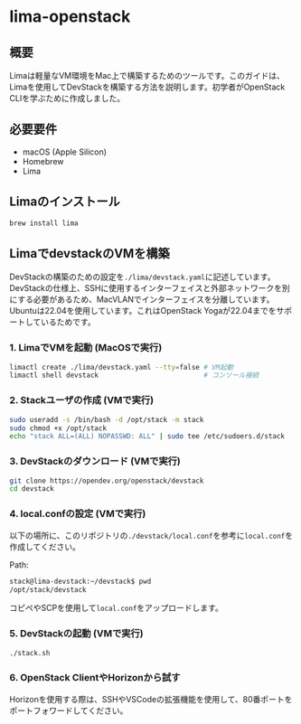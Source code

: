 # lima-openstack

## 概要

Limaは軽量なVM環境をMac上で構築するためのツールです。このガイドは、Limaを使用してDevStackを構築する方法を説明します。初学者がOpenStack CLIを学ぶために作成しました。

## 必要要件
- macOS (Apple Silicon)
- Homebrew
- Lima

## Limaのインストール
```bash
brew install lima
```

## LimaでdevstackのVMを構築

DevStackの構築のための設定を`./lima/devstack.yaml`に記述しています。DevStackの仕様上、SSHに使用するインターフェイスと外部ネットワークを別にする必要があるため、MacVLANでインターフェイスを分離しています。Ubuntuは22.04を使用しています。これはOpenStack Yogaが22.04までをサポートしているためです。

### 1. LimaでVMを起動 (MacOSで実行)
```bash
limactl create ./lima/devstack.yaml --tty=false # VM起動
limactl shell devstack                          # コンソール接続
```

### 2. Stackユーザの作成 (VMで実行)
```bash
sudo useradd -s /bin/bash -d /opt/stack -m stack
sudo chmod +x /opt/stack
echo "stack ALL=(ALL) NOPASSWD: ALL" | sudo tee /etc/sudoers.d/stack
```

### 3. DevStackのダウンロード (VMで実行)
```bash
git clone https://opendev.org/openstack/devstack
cd devstack
```

### 4. local.confの設定 (VMで実行)

以下の場所に、このリポジトリの`./devstack/local.conf`を参考に`local.conf`を作成してください。

Path:
```bash
stack@lima-devstack:~/devstack$ pwd
/opt/stack/devstack
```

コピペやSCPを使用して`local.conf`をアップロードします。

### 5. DevStackの起動 (VMで実行)
```bash
./stack.sh
```

### 6. OpenStack ClientやHorizonから試す

Horizonを使用する際は、SSHやVSCodeの拡張機能を使用して、80番ポートをポートフォワードしてください。

